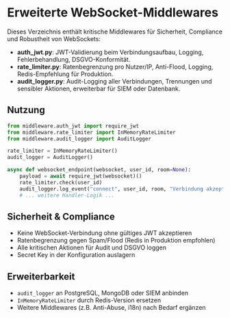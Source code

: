 # Erweiterte WebSocket-Middlewares

Dieses Verzeichnis enthält kritische Middlewares für Sicherheit, Compliance und Robustheit von WebSockets:

- **auth_jwt.py**: JWT-Validierung beim Verbindungsaufbau, Logging, Fehlerbehandlung, DSGVO-Konformität.
- **rate_limiter.py**: Ratenbegrenzung pro Nutzer/IP, Anti-Flood, Logging, Redis-Empfehlung für Produktion.
- **audit_logger.py**: Audit-Logging aller Verbindungen, Trennungen und sensibler Aktionen, erweiterbar für SIEM oder Datenbank.

## Nutzung
```python
from middleware.auth_jwt import require_jwt
from middleware.rate_limiter import InMemoryRateLimiter
from middleware.audit_logger import AuditLogger

rate_limiter = InMemoryRateLimiter()
audit_logger = AuditLogger()

async def websocket_endpoint(websocket, user_id, room=None):
    payload = await require_jwt(websocket)()
    rate_limiter.check(user_id)
    audit_logger.log_event("connect", user_id, room, "Verbindung akzeptiert")
    # ... weitere Handler-Logik ...
```

## Sicherheit & Compliance
- Keine WebSocket-Verbindung ohne gültiges JWT akzeptieren
- Ratenbegrenzung gegen Spam/Flood (Redis in Produktion empfohlen)
- Alle kritischen Aktionen für Audit und DSGVO loggen
- Secret Key in der Konfiguration auslagern

## Erweiterbarkeit
- `audit_logger` an PostgreSQL, MongoDB oder SIEM anbinden
- `InMemoryRateLimiter` durch Redis-Version ersetzen
- Weitere Middlewares (z.B. Anti-Abuse, i18n) nach Bedarf ergänzen

